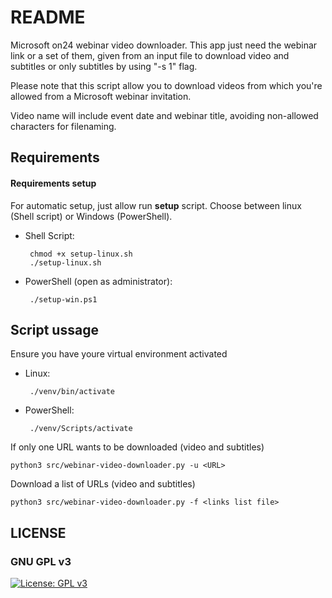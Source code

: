 # README #

Microsoft on24 webinar video downloader. This app just need the webinar link or a set of them, given from an input file to download video and subtitles or only subtitles by using "-s 1" flag.

Please note that this script allow you to download videos from which you're allowed from a Microsoft webinar invitation.

Video name will include event date and webinar title, avoiding non-allowed characters for filenaming.

## Requirements ##

#### Requirements setup ###

For automatic setup, just allow run **setup** script. Choose between linux (Shell script) or Windows (PowerShell).
       
- Shell Script:
       
       chmod +x setup-linux.sh
       ./setup-linux.sh

- PowerShell (open as administrator):
       
       ./setup-win.ps1
       

## Script ussage ##

Ensure you have youre virtual environment activated
       
- Linux:

       ./venv/bin/activate

- PowerShell:

       ./venv/Scripts/activate


If only one URL wants to be downloaded (video and subtitles)
  
    python3 src/webinar-video-downloader.py -u <URL>
  
Download a list of URLs (video and subtitles)

    python3 src/webinar-video-downloader.py -f <links list file>




## LICENSE
### GNU GPL v3
[![License: GPL v3](https://img.shields.io/badge/License-GPLv3-blue.svg)](https://www.gnu.org/licenses/gpl-3.0)
